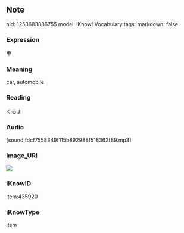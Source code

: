 ## Note
nid: 1253683886755
model: iKnow! Vocabulary
tags: 
markdown: false

### Expression
車

### Meaning
car, automobile

### Reading
くるま

### Audio
[sound:fdcf7558349f115b892988f518362f89.mp3]

### Image_URI
<img src="e583beb441bb6e35f353201f6d1c2f6a.jpg">

### iKnowID
item:435920

### iKnowType
item
